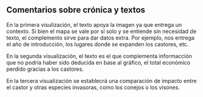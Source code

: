 ## Comentarios sobre crónica y textos ##

En la primera visulización, el texto apoya la imagen ya que entrega un contexto. Si bien el mapa se vale por sí solo y se entiende sin necesidad de texto, el complemento sirve para dar datos extra. Por ejemplo, nos entrega el año de introducción, los lugares donde se expanden los castores, etc.

En la segunda visualización, el texto es el que complementa informacción que no podría haber sido deducida en base al gráfico, el total económico perdido gracias a los castores.

En la tercera visualización se establecrá una comparación de impacto entre el castor y otras especies invasoras, como los conejos o los visones. 

